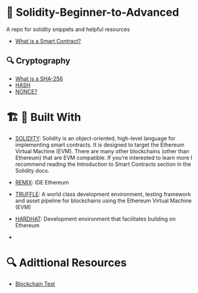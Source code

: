 # 👋 Solidity-Beginner-to-Advanced
A repo for solidity snippets and helpful resources
- [What is a Smart Contract?](https://ethereum.org/en/developers/docs/smart-contracts/)

## 🔍 Cryptography
- [What is a SHA-256](https://academy.bit2me.com/en/que-es-hash/)
- [HASH](https://academy.bit2me.com/en/que-es-hash//)
- [NONCE?](https://academy.bit2me.com/en/que-es-nonce/)

# 🏗️ 🔨 Built With
- [SOLIDITY](https://docs.soliditylang.org/en/v0.8.9/#): Solidity is an object-oriented, high-level language for implementing smart contracts. It is designed to target the Ethereum Virtual Machine (EVM). There are many other blockchains (other than Ethereum) that are EVM compatible. If you’re interested to learn more I recommend reading the Introduction to Smart Contracts section in the Solidity docs.
- [REMIX](https://remix.ethereum.org/): IDE Ethereum  
- [TRUFFLE](https://www.trufflesuite.com/): A world class development environment, testing framework and asset pipeline for blockchains using the Ethereum Virtual Machine (EVM)
- [HARDHAT](https://hardhat.org/): Development environment that facilitates building on Ethereum



- 

# 🔍 Adittional Resources
- [Blockchain Test](https://andersbrownworth.com/blockchain/distributed)
